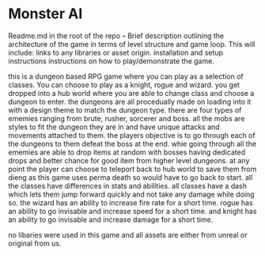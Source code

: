 # Monster AI
Readme.md in the root of the repo – Brief description outlining the architecture of the game in terms of level structure and game loop. This will include:
links to any libraries or asset origin.
installation and setup instructions
instructions on how to play/demonstrate the game.

this is a dungeon based RPG game where you can play as a selection of classes. You can choose to play as a knight, rogue and wizard. you get dropped into a hub world where you are able to change class and choose a dungeon to enter. the dungeons are all procedually made on loading into it with a design theme to match the dungeon type. there are four types of ememies ranging from brute, rusher, sorcerer and boss. all the mobs are styles to fit the dungeon they are in and have unique attacks and movements attached to them. the players objective is to go through each of the dungeons to them defeat the boss at the end. whie going through all the ememies are able to drop items at random with bosses having dedicated drops and better chance for good item from higher level dungeons. at any point the player can choose to teleport back to hub world to save them from dieng as this game uses perma death so would have to go back to start. all the classes have differences in stats and abilities. all classes have a dash which lets them jump forward quickly and not take any damage while doing so. the wizard has an ability to increase fire rate for a short time. rogue has an ability to go invisable and increase speed for a short time. and knight has an ability to go invisable and increase damage for a short time. 

no libaries were used in this game and all assets are either from unreal or original from us.

